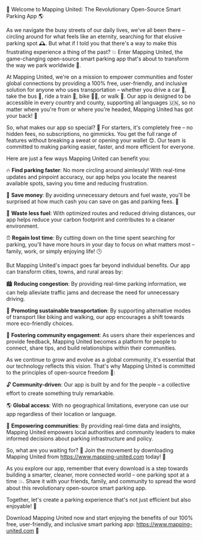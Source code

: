 🚀 Welcome to Mapping United: The Revolutionary Open-Source Smart Parking App 🌎

As we navigate the busy streets of our daily lives, we've all been there – circling around for what feels like an eternity, searching for that elusive parking spot 🕰️. But what if I told you that there's a way to make this frustrating experience a thing of the past? 💥 Enter Mapping United, the game-changing open-source smart parking app that's about to transform the way we park worldwide 🌟.

At Mapping United, we're on a mission to empower communities and foster global connections by providing a 100% free, user-friendly, and inclusive solution for anyone who uses transportation – whether you drive a car 🚗, take the bus 🚌, ride a train 🚂, bike 🚴‍♀️, or walk 👣. Our app is designed to be accessible in every country and county, supporting all languages 🇺🇳, so no matter where you're from or where you're headed, Mapping United has got your back! 💪

So, what makes our app so special? 🤔 For starters, it's completely free – no hidden fees, no subscriptions, no gimmicks. You get the full range of features without breaking a sweat or opening your wallet 😊. Our team is committed to making parking easier, faster, and more efficient for everyone.

Here are just a few ways Mapping United can benefit you:

🔥 **Find parking faster**: No more circling around aimlessly! With real-time updates and pinpoint accuracy, our app helps you locate the nearest available spots, saving you time and reducing frustration.

💸 **Save money**: By avoiding unnecessary detours and fuel waste, you'll be surprised at how much cash you can save on gas and parking fees. 🚗

🌿 **Waste less fuel**: With optimized routes and reduced driving distances, our app helps reduce your carbon footprint and contributes to a cleaner environment.

⏰ **Regain lost time**: By cutting down on the time spent searching for parking, you'll have more hours in your day to focus on what matters most – family, work, or simply enjoying life! 🕒

But Mapping United's impact goes far beyond individual benefits. Our app can transform cities, towns, and rural areas by:

🏙️ **Reducing congestion**: By providing real-time parking information, we can help alleviate traffic jams and decrease the need for unnecessary driving.

🌈 **Promoting sustainable transportation**: By supporting alternative modes of transport like biking and walking, our app encourages a shift towards more eco-friendly choices.

💬 **Fostering community engagement**: As users share their experiences and provide feedback, Mapping United becomes a platform for people to connect, share tips, and build relationships within their communities.

As we continue to grow and evolve as a global community, it's essential that our technology reflects this vision. That's why Mapping United is committed to the principles of open-source freedom 🌟:

🔓 **Community-driven**: Our app is built by and for the people – a collective effort to create something truly remarkable.

🌎 **Global access**: With no geographical limitations, everyone can use our app regardless of their location or language.

💪 **Empowering communities**: By providing real-time data and insights, Mapping United empowers local authorities and community leaders to make informed decisions about parking infrastructure and policy.

So, what are you waiting for? 🤔 Join the movement by downloading Mapping United from https://www.mapping-united.com today! 📲

As you explore our app, remember that every download is a step towards building a smarter, cleaner, more connected world – one parking spot at a time 💥. Share it with your friends, family, and community to spread the word about this revolutionary open-source smart parking app.

Together, let's create a parking experience that's not just efficient but also enjoyable! 🎉

Download Mapping United now and start enjoying the benefits of our 100% free, user-friendly, and inclusive smart parking app: https://www.mapping-united.com 👀